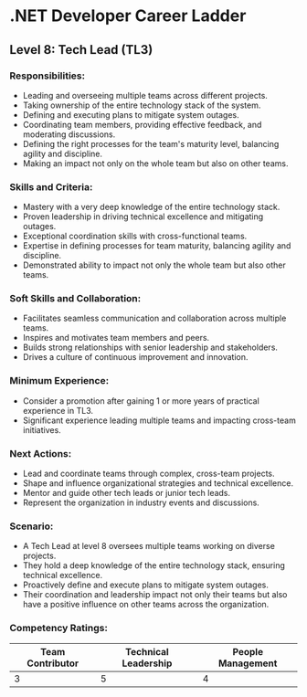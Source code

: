 # .NET Developer Career Ladder

## Level 8: Tech Lead (TL3)

### Responsibilities:
- Leading and overseeing multiple teams across different projects.
- Taking ownership of the entire technology stack of the system.
- Defining and executing plans to mitigate system outages.
- Coordinating team members, providing effective feedback, and moderating discussions.
- Defining the right processes for the team's maturity level, balancing agility and discipline.
- Making an impact not only on the whole team but also on other teams.

### Skills and Criteria:
- Mastery with a very deep knowledge of the entire technology stack.
- Proven leadership in driving technical excellence and mitigating outages.
- Exceptional coordination skills with cross-functional teams.
- Expertise in defining processes for team maturity, balancing agility and discipline.
- Demonstrated ability to impact not only the whole team but also other teams.

### Soft Skills and Collaboration:
- Facilitates seamless communication and collaboration across multiple teams.
- Inspires and motivates team members and peers.
- Builds strong relationships with senior leadership and stakeholders.
- Drives a culture of continuous improvement and innovation.

### Minimum Experience:
- Consider a promotion after gaining 1 or more years of practical experience in TL3.
- Significant experience leading multiple teams and impacting cross-team initiatives.

### Next Actions:
- Lead and coordinate teams through complex, cross-team projects.
- Shape and influence organizational strategies and technical excellence.
- Mentor and guide other tech leads or junior tech leads.
- Represent the organization in industry events and discussions.

### Scenario:
- A Tech Lead at level 8 oversees multiple teams working on diverse projects.
- They hold a deep knowledge of the entire technology stack, ensuring technical excellence.
- Proactively define and execute plans to mitigate system outages.
- Their coordination and leadership impact not only their teams but also have a positive influence on other teams across the organization.

### Competency Ratings:
| Team Contributor | Technical Leadership | People Management |
| ---------------- | -------------------- | ----------------- |
|         3        |          5           |         4         |